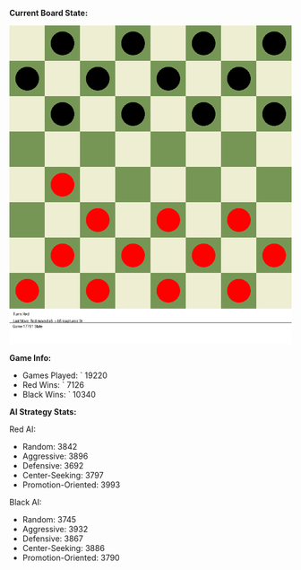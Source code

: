 
**Current Board State:**  
<!-- START_GIF -->
![Checkers Game](./checkers_game.gif)
<!-- END_GIF -->

**Game Info:**  
- Games Played: `<!-- GAMES_PLAYED --> 19220
- Red Wins: `<!-- RED_WINS --> 7126
- Black Wins: `<!-- BLACK_WINS --> 10340

<!-- AI_STATS -->
**AI Strategy Stats:**

Red AI:
- Random: 3842
- Aggressive: 3896
- Defensive: 3692
- Center-Seeking: 3797
- Promotion-Oriented: 3993

Black AI:
- Random: 3745
- Aggressive: 3932
- Defensive: 3867
- Center-Seeking: 3886
- Promotion-Oriented: 3790
